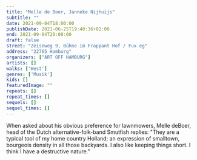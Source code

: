 ```yaml
---
title: "Melle de Boer, Janneke Nijhuijs"
subtitle: ""
date: 2021-09-04T18:00:00
publishDate: 2021-06-25T19:40:36+02:00
end: 2021-09-04T20:00:00
draft: false
street: "Zeiseweg 9, Bühne im Frappant Hof / Fux eg"
address: "22765 Hamburg"
organizers: ["ART OFF HAMBURG"]
artists: []
walks: ['West']
genres: ['Musik']
kids: []
featuredImage: ""
repeats: []
repeat_times: []
sequels: []
sequel_times: []
---
```


When asked about his obvious preference for lawnmowers, Melle deBoer, head of the Dutch alternative-folk-band Smutfish replies: "They are a typical tool of my home country Holland; an expression of smalltown, bourgeois density in all those backyards. I also like keeping things short. I think I have a destructive nature." 